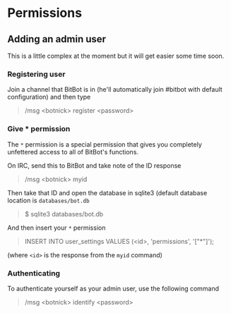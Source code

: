 # Permissions

## Adding an admin user

This is a little complex at the moment but it will get easier some time soon.

### Registering user

Join a channel that BitBot is in (he'll automatically join #bitbot with default
configuration) and then type

> /msg &lt;botnick> register &lt;password>

### Give * permission

The `*` permission is a special permission that gives you completely unfettered 
access to all of BitBot's functions.

On IRC, send this to BitBot and take note of the ID response

> /msg &lt;botnick> myid

Then take that ID and open the database in sqlite3 (default database location is 
`databases/bot.db`

> $ sqlite3 databases/bot.db

And then insert your `*` permission

> INSERT INTO user_settings VALUES (&lt;id>, 'permissions', '["*"]');

(where `<id>` is the response from the `myid` command)

### Authenticating

To authenticate yourself as your admin user, use the following command

> /msg &lt;botnick> identify &lt;password>
